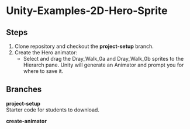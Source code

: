 # Unity-Examples-2D-Hero-Sprite

## Steps

1. Clone repository and checkout the **project-setup** branch.
1. Create the Hero animator:
   - Select and drag the Dray_Walk_0a and Dray_Walk_0b sprites to the Hierarch pane. Unity will generate an Animator and prompt you for where to save it.

## Branches

**project-setup**  
Starter code for students to download.

**create-animator**
